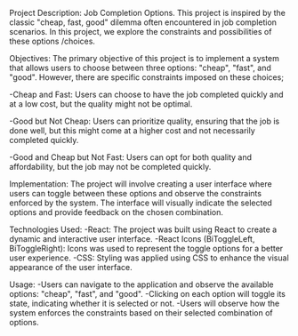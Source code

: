Project Description: Job Completion Options.
This project is inspired by the classic "cheap, fast, good" dilemma often encountered in job completion scenarios. In this project, we explore the constraints and possibilities of these options /choices.

Objectives:
The primary objective of this project is to implement a system that allows users to choose between three options: "cheap", "fast", and "good". However, there are specific constraints imposed on these choices;


-Cheap and Fast: Users can choose to have the job completed quickly and at a low cost, but the quality might not be optimal.

-Good but Not Cheap: Users can prioritize quality, ensuring that the job is done well, but this might come at a higher cost and not necessarily completed quickly.

-Good and Cheap but Not Fast: Users can opt for both quality and affordability, but the job may not be completed quickly.

Implementation:
  The project will involve creating a user interface where users can toggle between these options and observe the constraints enforced by the system. The interface will visually indicate the selected options and provide feedback on the chosen combination.

Technologies Used:
-React: The project was built using React to create a dynamic and interactive user interface.
-React Icons (BiToggleLeft, BiToggleRight): Icons was used to represent the toggle options for a better user experience.
-CSS: Styling was applied using CSS to enhance the visual appearance of the user interface.

Usage:
-Users can navigate to the application and observe the available options: "cheap", "fast", and "good".
-Clicking on each option will toggle its state, indicating whether it is selected or not.
-Users will observe how the system enforces the constraints based on their selected combination of options. 
